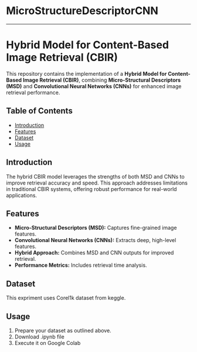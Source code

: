 # MicroStructureDescriptorCNN
---

# Hybrid Model for Content-Based Image Retrieval (CBIR)

This repository contains the implementation of a **Hybrid Model for Content-Based Image Retrieval (CBIR)**, combining **Micro-Structural Descriptors (MSD)** and **Convolutional Neural Networks (CNNs)** for enhanced image retrieval performance.

## Table of Contents

- [Introduction](#introduction)
- [Features](#features)
- [Dataset](#dataset)
- [Usage](#usage)

## Introduction

The hybrid CBIR model leverages the strengths of both MSD and CNNs to improve retrieval accuracy and speed. This approach addresses limitations in traditional CBIR systems, offering robust performance for real-world applications.

## Features

- **Micro-Structural Descriptors (MSD):** Captures fine-grained image features.
- **Convolutional Neural Networks (CNNs):** Extracts deep, high-level features.
- **Hybrid Approach:** Combines MSD and CNN outputs for improved retrieval.
- **Performance Metrics:** Includes retrieval time analysis.

## Dataset
This expriment uses Corel1k dataset from keggle.

## Usage

1. Prepare your dataset as outlined above.
2. Download .ipynb file
3. Execute it on Google Colab
